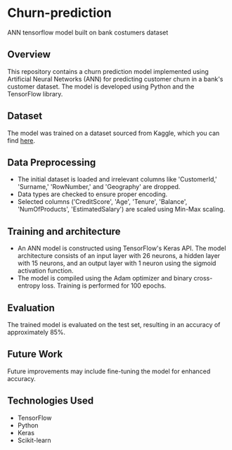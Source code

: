 # Churn-prediction
ANN tensorflow model built on bank costumers dataset

## Overview

This repository contains a churn prediction model implemented using Artificial Neural Networks (ANN) for predicting customer churn in a bank's customer dataset. The model is developed using Python and the TensorFlow library.

## Dataset

The model was trained on a dataset sourced from Kaggle, which you can find [here](https://www.kaggle.com/datasets/paultimothymooney/chest-xray-pneumonia).


## Data Preprocessing

- The initial dataset is loaded and irrelevant columns like 'CustomerId,' 'Surname,' 'RowNumber,' and 'Geography' are dropped.
- Data types are checked to ensure proper encoding.
- Selected columns ('CreditScore', 'Age', 'Tenure', 'Balance', 'NumOfProducts', 'EstimatedSalary') are scaled using Min-Max scaling.

## Training and architecture

- An ANN model is constructed using TensorFlow's Keras API.
The model architecture consists of an input layer with 26 neurons, a hidden layer with 15 neurons, and an output layer with 1 neuron using the sigmoid activation function.
- The model is compiled using the Adam optimizer and binary cross-entropy loss.
Training is performed for 100 epochs.

## Evaluation

The trained model is evaluated on the test set, resulting in an accuracy of approximately 85%.


## Future Work

Future improvements may include fine-tuning the model for enhanced accuracy.

## Technologies Used

- TensorFlow
- Python
- Keras
- Scikit-learn
